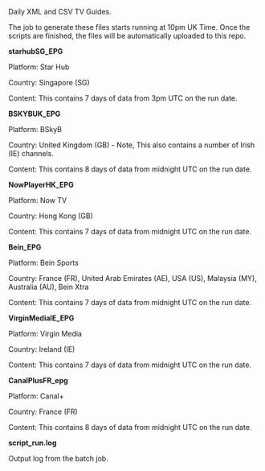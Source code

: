 Daily XML and CSV TV Guides. 

The job to generate these files starts running at 10pm UK Time. Once the scripts are finished, the files will be automatically uploaded to this repo.

**starhubSG_EPG**

Platform: Star Hub

Country: Singapore (SG)

Content: This contains 7 days of data from 3pm UTC on the run date.

**BSKYBUK_EPG**

Platform: BSkyB

Country: United Kingdom (GB) - Note, This also contains a number of Irish (IE) channels.

Content: This contains 8 days of data from midnight UTC on the run date.

**NowPlayerHK_EPG**

Platform: Now TV

Country: Hong Kong (GB)

Content: This contains 7 days of data from midnight UTC on the run date.

**Bein_EPG**

Platform: Bein Sports

Country: France (FR), United Arab Emirates (AE), USA (US), Malaysia (MY), Australia (AU), Bein Xtra

Content: This contains 7 days of data from midnight UTC on the run date.

**VirginMediaIE_EPG**

Platform: Virgin Media

Country: Ireland (IE)

Content: This contains 7 days of data from midnight UTC on the run date.

**CanalPlusFR_epg**

Platform: Canal+

Country: France (FR)

Content: This contains 8 days of data from midnight UTC on the run date.

**script_run.log**

Output log from the batch job.

